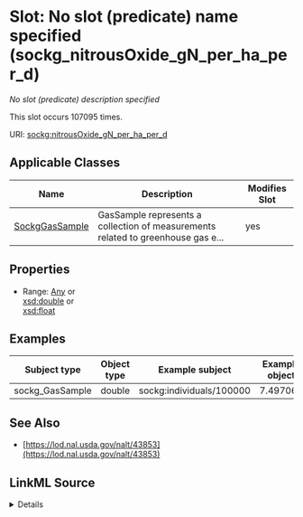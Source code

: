 

# Slot: No slot (predicate) name specified (sockg_nitrousOxide_gN_per_ha_per_d)


_No slot (predicate) description specified_






This slot occurs 107095 times.


URI: [sockg:nitrousOxide_gN_per_ha_per_d](https://idir.uta.edu/sockg-ontology/docs/nitrousOxide_gN_per_ha_per_d)



<!-- no inheritance hierarchy -->





## Applicable Classes

| Name | Description | Modifies Slot |
| --- | --- | --- |
| [SockgGasSample](../classes/SockgGasSample.md) | GasSample represents a collection of measurements related to greenhouse gas e... |  yes  |







## Properties

* Range: [Any](../classes/Any.md)&nbsp;or&nbsp;<br />[xsd:double](http://www.w3.org/2001/XMLSchema#double)&nbsp;or&nbsp;<br />[xsd:float](http://www.w3.org/2001/XMLSchema#float)






## Examples

| Subject type | Object type | Example subject | Example object | Occurrences |
| --- | --- | --- | --- | --- |
| sockg_GasSample | double | sockg:individuals/100000 | 7.497066 | 107095 |


## See Also

* [https://lod.nal.usda.gov/nalt/43853](https://lod.nal.usda.gov/nalt/43853)



## LinkML Source

<details>

```yaml
name: sockg_nitrousOxide_gN_per_ha_per_d
annotations:
  count:
    tag: count
    value: 107095
description: No slot (predicate) description specified
title: No slot (predicate) name specified
examples:
- object:
    example_object: '7.497066'
    example_object_type: double
    example_predicate: sockg:nitrousOxide_gN_per_ha_per_d
    example_subject: sockg:individuals/100000
    example_subject_type: sockg_GasSample
from_schema: soc-kg
see_also:
- https://lod.nal.usda.gov/nalt/43853
rank: 1000
domain: sockg_GasSample
slot_uri: sockg:nitrousOxide_gN_per_ha_per_d
alias: sockg_nitrousOxide_gN_per_ha_per_d
domain_of:
- sockg_GasSample
range: Any
any_of:
- range: double
- range: float

```
</details>